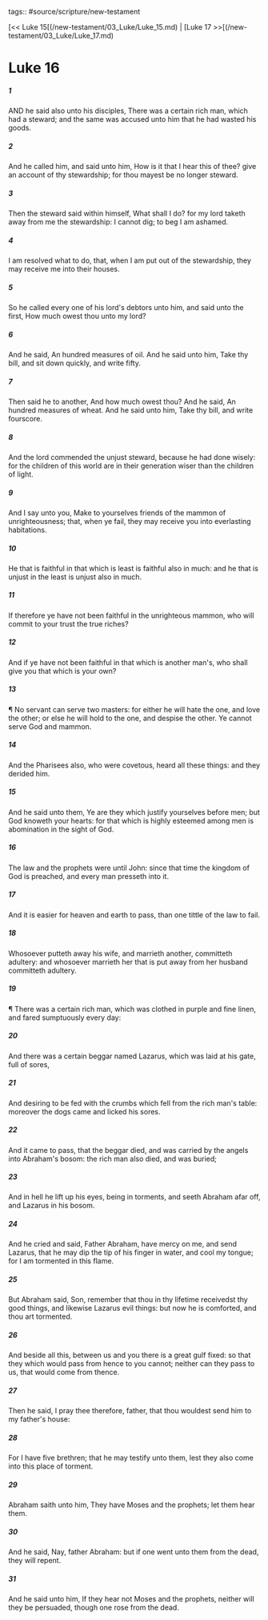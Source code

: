 tags:: #source/scripture/new-testament

[<< Luke 15[(/new-testament/03_Luke/Luke_15.md) | [Luke 17 >>[(/new-testament/03_Luke/Luke_17.md)

# Luke 16

##### 1

AND he said also unto his disciples, There was a certain rich man, which had a steward; and the same was accused unto him that he had wasted his goods.

##### 2

And he called him, and said unto him, How is it that I hear this of thee? give an account of thy stewardship; for thou mayest be no longer steward.

##### 3

Then the steward said within himself, What shall I do? for my lord taketh away from me the stewardship: I cannot dig; to beg I am ashamed.

##### 4

I am resolved what to do, that, when I am put out of the stewardship, they may receive me into their houses.

##### 5

So he called every one of his lord's debtors unto him, and said unto the first, How much owest thou unto my lord?

##### 6

And he said, An hundred measures of oil. And he said unto him, Take thy bill, and sit down quickly, and write fifty.

##### 7

Then said he to another, And how much owest thou? And he said, An hundred measures of wheat. And he said unto him, Take thy bill, and write fourscore.

##### 8

And the lord commended the unjust steward, because he had done wisely: for the children of this world are in their generation wiser than the children of light.

##### 9

And I say unto you, Make to yourselves friends of the mammon of unrighteousness; that, when ye fail, they may receive you into everlasting habitations.

##### 10

He that is faithful in that which is least is faithful also in much: and he that is unjust in the least is unjust also in much.

##### 11

If therefore ye have not been faithful in the unrighteous mammon, who will commit to your trust the true riches?

##### 12

And if ye have not been faithful in that which is another man's, who shall give you that which is your own?

##### 13

¶ No servant can serve two masters: for either he will hate the one, and love the other; or else he will hold to the one, and despise the other. Ye cannot serve God and mammon.

##### 14

And the Pharisees also, who were covetous, heard all these things: and they derided him.

##### 15

And he said unto them, Ye are they which justify yourselves before men; but God knoweth your hearts: for that which is highly esteemed among men is abomination in the sight of God.

##### 16

The law and the prophets were until John: since that time the kingdom of God is preached, and every man presseth into it.

##### 17

And it is easier for heaven and earth to pass, than one tittle of the law to fail.

##### 18

Whosoever putteth away his wife, and marrieth another, committeth adultery: and whosoever marrieth her that is put away from her husband committeth adultery.

##### 19

¶ There was a certain rich man, which was clothed in purple and fine linen, and fared sumptuously every day:

##### 20

And there was a certain beggar named Lazarus, which was laid at his gate, full of sores,

##### 21

And desiring to be fed with the crumbs which fell from the rich man's table: moreover the dogs came and licked his sores.

##### 22

And it came to pass, that the beggar died, and was carried by the angels into Abraham's bosom: the rich man also died, and was buried;

##### 23

And in hell he lift up his eyes, being in torments, and seeth Abraham afar off, and Lazarus in his bosom.

##### 24

And he cried and said, Father Abraham, have mercy on me, and send Lazarus, that he may dip the tip of his finger in water, and cool my tongue; for I am tormented in this flame.

##### 25

But Abraham said, Son, remember that thou in thy lifetime receivedst thy good things, and likewise Lazarus evil things: but now he is comforted, and thou art tormented.

##### 26

And beside all this, between us and you there is a great gulf fixed: so that they which would pass from hence to you cannot; neither can they pass to us, that would come from thence.

##### 27

Then he said, I pray thee therefore, father, that thou wouldest send him to my father's house:

##### 28

For I have five brethren; that he may testify unto them, lest they also come into this place of torment.

##### 29

Abraham saith unto him, They have Moses and the prophets; let them hear them.

##### 30

And he said, Nay, father Abraham: but if one went unto them from the dead, they will repent.

##### 31

And he said unto him, If they hear not Moses and the prophets, neither will they be persuaded, though one rose from the dead.
